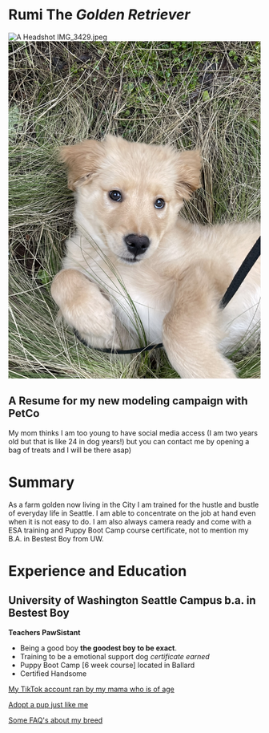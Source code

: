 # Rumi The *Golden Retriever*
![A Headshot]([http://url/to/img.png](https://dogtime.com/wp-content/uploads/sites/12/2011/01/GettyImages-140388410-e1692223356634.jpg?w=1024))
IMG_3429.jpeg
![Me](IMG_3429.jpeg)
## A Resume for my new modeling campaign with PetCo
My mom thinks I am too young to have social media access (I am two years old but that is like 24 in dog years!) but you can contact me by opening a bag of treats and I will be there asap)

# Summary
As a farm golden now living in the City I am trained for the hustle and bustle of everyday life in Seattle. I am able to concentrate on the job at hand even when it is not easy to do. I am also always camera ready and come with a ESA training and Puppy Boot Camp course certificate, not to mention my B.A. in Bestest Boy from UW. 

# Experience and Education
## University of Washington Seattle Campus b.a. in Bestest Boy
**Teachers PawSistant**
- Being a good boy **the goodest boy to be exact**.
- Training to be a emotional support dog *certificate earned*
- Puppy Boot Camp [6 week course] located in Ballard
- Certified Handsome

[My TikTok account ran by my mama who is of age](https://www.tiktok.com/@goodboyrumi?_t=8j7QeFGhhNO&_r=1\ulnone)

[Adopt a pup just like me](https://www.adoptapet.com/s/adopt-a-golden-retriever/washington/seattle)

[Some FAQ's about my breed](https://dawgiebowl.com/blog/raising-a-golden-retriever/)
